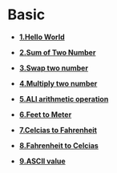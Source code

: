 
# Basic


- **[1.Hello World](1_hello_world.cpp)**

- **[2.Sum of Two Number](2_Sum_of_two_num.cpp)**

- **[3.Swap two number](3_Swap.cpp)**

- **[4.Multiply two number](4_Multiply_two_number.cpp)**

- **[5.ALl arithmetic operation](5_Arithmetic_operation.cpp)**

- **[6.Feet to Meter](6_feet_to_meter.cpp)**

- **[7.Celcias to Fahrenheit](7_cel_to_fah.cpp)**

- **[8.Fahrenheit to Celcias](8_fah_to_cel.cpp)**


- **[9.ASCII value](9_ASCII_value.cpp)**